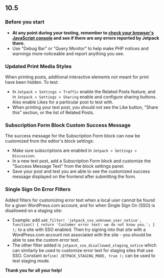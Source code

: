 ## 10.5

### Before you start

- **At any point during your testing, remember to [check your browser's JavaScript console](https://codex.wordpress.org/Using_Your_Browser_to_Diagnose_JavaScript_Errors#Step_3:_Diagnosis) and see if there are any errors reported by Jetpack there.**
- Use "Debug Bar" or "Query Monitor" to help make PHP notices and warnings more noticeable and report anything you see.

### Updated Print Media Styles

When printing posts, additional interactive elements not meant for print have been hidden. To test:

- In `Jetpack > Settings > Traffic` enable the Related Posts feature, and in `Jetpack > Settings > Sharing` enable and configure sharing buttons. Also enable Likes for a particular post to test with.
- When printing your test post, you should not see the Like button, "Share this" section, or the list of Related Posts.

### Subscription Form Block Custom Success Message

The success message for the Subscription Form block can now be customized from the editor's block settings:

- Make sure subscriptions are enabled in `Jetpack > Settings > Discussion`.
- In a new test post, add a Subscription Form block and customize the "Success Message Text" from the block settings panel.
- Save your post and test you are able to see the customized success message displayed on the frontend after submitting the form.

### Single Sign On Error Filters

Added filters for customizing error text when a local user cannot be found for a given WordPress.com account, and for when Single Sign On (SSO) is disallowed on a staging site:

- Example: add `add_filter( 'jetpack_sso_unknown_user_notice', function() { return 'Customer error text: we do not know you.'; } );` to a site with SSO enabled. Then try signing into that site with a WordPress.com account not associated with the site - you should be able to see the custom error text.
- The other filter added is `jetpack_sso_disallowed_staging_notice` which can similarly be used to customize error text for staging sites that use SSO. Constant `define( JETPACK_STAGING_MODE, true );` can be used to test staging mode.

**Thank you for all your help!**
